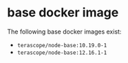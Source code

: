 # base docker image

The following base docker images exist:

- `terascope/node-base:10.19.0-1`
- `terascope/node-base:12.16.1-1`

